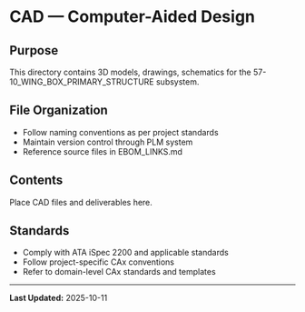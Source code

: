 # CAD — Computer-Aided Design

## Purpose

This directory contains 3D models, drawings, schematics for the 57-10_WING_BOX_PRIMARY_STRUCTURE subsystem.

## File Organization

- Follow naming conventions as per project standards
- Maintain version control through PLM system
- Reference source files in EBOM_LINKS.md

## Contents

Place CAD files and deliverables here.

## Standards

- Comply with ATA iSpec 2200 and applicable standards
- Follow project-specific CAx conventions
- Refer to domain-level CAx standards and templates

---

**Last Updated:** 2025-10-11
